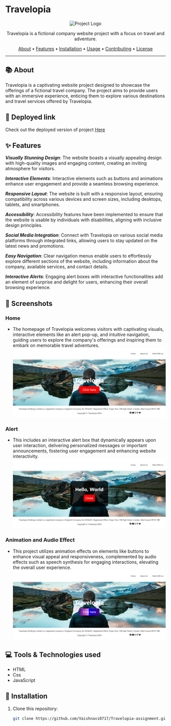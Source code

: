 # Travelopia


<p align="center">
  <img src="https://www.drupal.org/files/styles/grid-4-2x/public/travelopia_logo.png?itok=ljzwrdLC" alt="Project Logo" width="300" height="300">
</p>

<p align="center">
Travelopia is a fictional company website project with a focus on travel and adventure.
</p>

<p align="center">
  <a href="#about">About</a> •
  <a href="#features">Features</a> •
  <a href="#installation">Installation</a> •
  <a href="#usage">Usage</a> •
  <a href="#contributing">Contributing</a> •
  <a href="#license">License</a>
</p>

---

## 📚 About

Travelopia is a captivating website project designed to showcase the offerings of a fictional travel company. The project aims to provide users with an immersive experience, enticing them to explore various destinations and travel services offered by Travelopia.


## 🚀 Deployed link

Check out the deployed version of project [Here](https://travelopia-two.vercel.app/)

## ✨ Features

***Visually Stunning Design***: The website boasts a visually appealing design with high-quality images and engaging content, creating an inviting atmosphere for visitors.

***Interactive Elements***: Interactive elements such as buttons and animations enhance user engagement and provide a seamless browsing experience.

***Responsive Layout***: The website is built with a responsive layout, ensuring compatibility across various devices and screen sizes, including desktops, tablets, and smartphones.

***Accessibility***: Accessibility features have been implemented to ensure that the website is usable by individuals with disabilities, aligning with inclusive design principles.

***Social Media Integration***: Connect with Travelopia on various social media platforms through integrated links, allowing users to stay updated on the latest news and promotions.

***Easy Navigation***: Clear navigation menus enable users to effortlessly explore different sections of the website, including information about the company, available services, and contact details.

***Interactive Alerts***: Engaging alert boxes with interactive functionalities add an element of surprise and delight for users, enhancing their overall browsing experience.


## 🎥 Screenshots

### Home
- The homepage of Travelopia welcomes visitors with captivating visuals, interactive elements like an alert pop-up, and intuitive navigation, guiding users to explore the company's offerings and inspiring them to embark on memorable travel adventures.
![Homepage](https://github.com/Vaishnavi0717/Travelopia-assignment/blob/main/images/Screenshot%20(19).png)

### Alert
- This includes an interactive alert box that dynamically appears upon user interaction, delivering personalized messages or important announcements, fostering user engagement and enhancing website interactivity.
![Homepage](https://github.com/Vaishnavi0717/Travelopia-assignment/blob/main/images/Screenshot%20(22).png)

### Animation and Audio Effect
- This project utilizes animation effects on elements like buttons to enhance visual appeal and responsiveness, complemented by audio effects such as speech synthesis for engaging interactions, elevating the overall user experience.
![Homepage](https://github.com/Vaishnavi0717/Travelopia-assignment/blob/main/images/Screenshot%20(20).png)


## 💻 Tools & Technologies used

- HTML
- Css
- JavaScript

## 🚀 Installation

1. Clone this repository:
   ```bash
   git clone https://github.com/Vaishnavi0717/Travelopia-assignment.git
